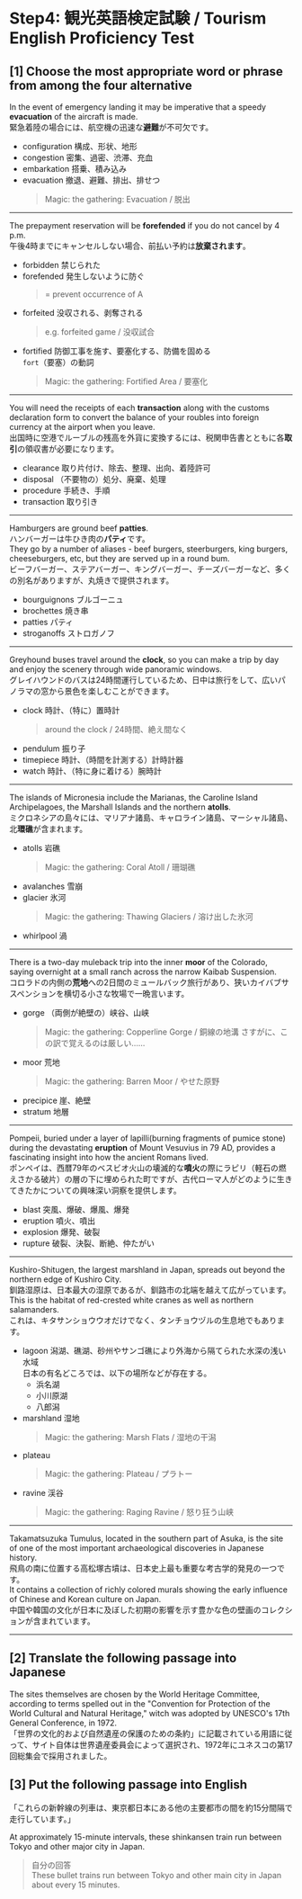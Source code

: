 # Step4: 観光英語検定試験 / Tourism English Proficiency Test

## [1] Choose the most appropriate word or phrase from among the four alternative

In the event of emergency landing it may be imperative that a speedy **evacuation** of the aircraft is made.  
緊急着陸の場合には、航空機の迅速な**避難**が不可欠です。

- configuration 構成、形状、地形
- congestion 密集、過密、渋滞、充血
- embarkation 搭乗、積み込み
- evacuation 撤退、避難、排出、排せつ  
  > Magic: the gathering: Evacuation / 脱出

---

The prepayment reservation will be **forefended** if you do not cancel by 4 p.m.  
午後4時までにキャンセルしない場合、前払い予約は**放棄されます**。

- forbidden 禁じられた
- forefended 発生しないように防ぐ
  > = prevent occurrence of A
- forfeited 没収される、剥奪される
  > e.g. forfeited game / 没収試合
- fortified 防御工事を施す、要塞化する、防備を固める  
  `fort`（要塞）の動詞
  > Magic: the gathering: Fortified Area / 要塞化

---

You will need the receipts of each **transaction** along with the customs declaration form to convert the balance of your roubles into foreign currency at the airport when you leave.  
出国時に空港でルーブルの残高を外貨に変換するには、税関申告書とともに各**取引**の領収書が必要になります。

- clearance 取り片付け、除去、整理、出向、着陸許可
- disposal （不要物の）処分、廃棄、処理
- procedure 手続き、手順
- transaction 取り引き

---

Hamburgers are ground beef **patties**.  
ハンバーガーは牛ひき肉の**パティ**です。  
They go by a number of aliases - beef burgers, steerburgers, king burgers, cheeseburgers, etc, but they are served up in a round bum.  
ビーフバーガー、ステアバーガー、キングバーガー、チーズバーガーなど、多くの別名がありますが、丸焼きで提供されます。

- bourguignons ブルゴーニュ
- brochettes 焼き串
- patties パティ
- stroganoffs ストロガノフ

---

Greyhound buses travel around the **clock**, so you can make a trip by day and enjoy the scenery through wide panoramic windows.  
グレイハウンドのバスは24時間運行しているため、日中は旅行をして、広いパノラマの窓から景色を楽しむことができます。

- clock 時計、（特に）置時計
  > around the clock / 24時間、絶え間なく
- pendulum 振り子
- timepiece 時計、（時間を計測する）計時計器
- watch 時計、（特に身に着ける）腕時計

---

The islands of Micronesia include the Marianas, the Caroline Island Archipelagoes, the Marshall Islands and the northern **atolls**.  
ミクロネシアの島々には、マリアナ諸島、キャロライン諸島、マーシャル諸島、北**環礁**が含まれます。

- atolls 岩礁
  > Magic: the gathering: Coral Atoll / 珊瑚礁
- avalanches 雪崩  
- glacier 氷河
  > Magic: the gathering: Thawing Glaciers / 溶け出した氷河
- whirlpool 渦

---

There is a two-day muleback trip into the inner **moor** of the Colorado, saying overnight at a small ranch across the narrow Kaibab Suspension.  
コロラドの内側の**荒地**への2日間のミュールバック旅行があり、狭いカイバブサスペンションを横切る小さな牧場で一晩言います。

- gorge （両側が絶壁の）峡谷、山峡
  > Magic: the gathering: Copperline Gorge / 銅線の地溝
  > さすがに、この訳で覚えるのは厳しい……
- moor 荒地
  > Magic: the gathering: Barren Moor / やせた原野
- precipice 崖、絶壁
- stratum 地層

---

Pompeii, buried under a layer of lapilli(burning fragments of pumice stone) during the devastating **eruption** of Mount Vesuvius in 79 AD, provides a fascinating insight into how the ancient Romans lived.  
ポンペイは、西暦79年のベスビオ火山の壊滅的な**噴火**の際にラピリ（軽石の燃えさかる破片）の層の下に埋められた町ですが、古代ローマ人がどのように生きてきたかについての興味深い洞察を提供します。

- blast 突風、爆破、爆風、爆発
- eruption 噴火、噴出
- explosion 爆発、破裂
- rupture 破裂、決裂、断絶、仲たがい

---

Kushiro-Shitugen, the largest marshland in Japan, spreads out beyond the northern edge of Kushiro City.  
釧路湿原は、日本最大の湿原であるが、釧路市の北端を越えて広がっています。  
This is the habitat of red-crested white cranes as well as northern salamanders.  
これは、キタサンショウウオだけでなく、タンチョウヅルの生息地でもあります。

- lagoon 潟湖、礁湖、砂州やサンゴ礁により外海から隔てられた水深の浅い水域  
  日本の有名どころでは、以下の場所などが存在する。
  - 浜名湖
  - 小川原湖
  - 八郎潟
- marshland 湿地
  > Magic: the gathering: Marsh Flats / 湿地の干潟
- plateau
  > Magic: the gathering: Plateau / プラトー
- ravine 渓谷
  > Magic: the gathering: Raging Ravine / 怒り狂う山峡

---

Takamatsuzuka Tumulus, located in the southern part of Asuka, is the site of one of the most important archaeological discoveries in Japanese history.  
飛鳥の南に位置する高松塚古墳は、日本史上最も重要な考古学的発見の一つです。  
It contains a collection of richly colored murals showing the early influence of Chinese and Korean culture on Japan.  
中国や韓国の文化が日本に及ぼした初期の影響を示す豊かな色の壁画のコレクションが含まれています。

---

## [2] Translate the following passage into Japanese

The sites themselves are chosen by the World Heritage Committee, according to terms spelled out in the "Convention for Protection of the World Cultural and Natural Heritage," witch was adopted by UNESCO's 17th General Conference, in 1972.  
「世界の文化的および自然遺産の保護のための条約」に記載されている用語に従って、サイト自体は世界遺産委員会によって選択され、1972年にユネスコの第17回総集会で採用されました。

## [3] Put the following passage into English

「これらの新幹線の列車は、東京都日本にある他の主要都市の間を約15分間隔で走行しています。」

At approximately 15-minute intervals, these shinkansen train run between Tokyo and other major city in Japan.

> 自分の回答  
> These bullet trains run between Tokyo and other main city in Japan about every 15 minutes.
